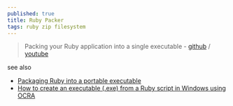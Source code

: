 ```yaml
---
published: true
title: Ruby Packer
tags: ruby zip filesystem
---
```

> Packing your Ruby application into a single executable - [github](https://github.com/pmq20/ruby-packer) / [youtube](https://www.youtube.com/watch?v=1mme7HiLqzA)

see also
- [Packaging Ruby into a portable executable](https://stackoverflow.com/questions/23855587/packaging-ruby-into-a-portable-executable)
- [How to create an executable (.exe) from a Ruby script in Windows using OCRA](https://ourcodeworld.com/articles/read/270/how-to-create-an-executable-exe-from-a-ruby-script-in-windows-using-ocra)
